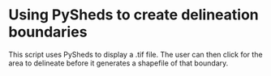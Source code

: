# Using PySheds to create delineation boundaries

This script uses PySheds to display a .tif file. The user can then click for the area to delineate before it generates a shapefile of that boundary.
